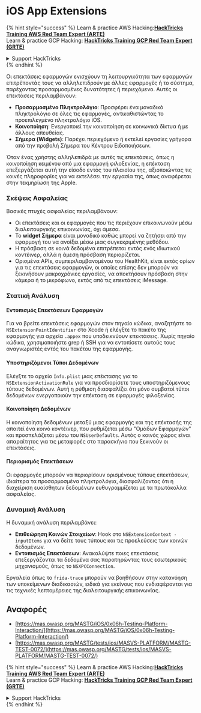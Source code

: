 # iOS App Extensions

{% hint style="success" %}
Learn & practice AWS Hacking:<img src="/.gitbook/assets/arte.png" alt="" data-size="line">[**HackTricks Training AWS Red Team Expert (ARTE)**](https://training.hacktricks.xyz/courses/arte)<img src="/.gitbook/assets/arte.png" alt="" data-size="line">\
Learn & practice GCP Hacking: <img src="/.gitbook/assets/grte.png" alt="" data-size="line">[**HackTricks Training GCP Red Team Expert (GRTE)**<img src="/.gitbook/assets/grte.png" alt="" data-size="line">](https://training.hacktricks.xyz/courses/grte)

<details>

<summary>Support HackTricks</summary>

* Check the [**subscription plans**](https://github.com/sponsors/carlospolop)!
* **Join the** 💬 [**Discord group**](https://discord.gg/hRep4RUj7f) or the [**telegram group**](https://t.me/peass) or **follow** us on **Twitter** 🐦 [**@hacktricks\_live**](https://twitter.com/hacktricks\_live)**.**
* **Share hacking tricks by submitting PRs to the** [**HackTricks**](https://github.com/carlospolop/hacktricks) and [**HackTricks Cloud**](https://github.com/carlospolop/hacktricks-cloud) github repos.

</details>
{% endhint %}

Οι επεκτάσεις εφαρμογών ενισχύουν τη λειτουργικότητα των εφαρμογών επιτρέποντάς τους να αλληλεπιδρούν με άλλες εφαρμογές ή το σύστημα, παρέχοντας προσαρμοσμένες δυνατότητες ή περιεχόμενο. Αυτές οι επεκτάσεις περιλαμβάνουν:

- **Προσαρμοσμένο Πληκτρολόγιο**: Προσφέρει ένα μοναδικό πληκτρολόγιο σε όλες τις εφαρμογές, αντικαθιστώντας το προεπιλεγμένο πληκτρολόγιο iOS.
- **Κοινοποίηση**: Ενεργοποιεί την κοινοποίηση σε κοινωνικά δίκτυα ή με άλλους απευθείας.
- **Σήμερα (Widgets)**: Παρέχει περιεχόμενο ή εκτελεί εργασίες γρήγορα από την προβολή Σήμερα του Κέντρου Ειδοποιήσεων.

Όταν ένας χρήστης αλληλεπιδρά με αυτές τις επεκτάσεις, όπως η κοινοποίηση κειμένου από μια εφαρμογή φιλοξενίας, η επέκταση επεξεργάζεται αυτή την είσοδο εντός του πλαισίου της, αξιοποιώντας τις κοινές πληροφορίες για να εκτελέσει την εργασία της, όπως αναφέρεται στην τεκμηρίωση της Apple.

### **Σκέψεις Ασφαλείας**

Βασικές πτυχές ασφαλείας περιλαμβάνουν:

- Οι επεκτάσεις και οι εφαρμογές που τις περιέχουν επικοινωνούν μέσω διαλειτουργικής επικοινωνίας, όχι άμεσα.
- Το **widget Σήμερα** είναι μοναδικό καθώς μπορεί να ζητήσει από την εφαρμογή του να ανοίξει μέσω μιας συγκεκριμένης μεθόδου.
- Η πρόσβαση σε κοινά δεδομένα επιτρέπεται εντός ενός ιδιωτικού κοντέινερ, αλλά η άμεση πρόσβαση περιορίζεται.
- Ορισμένα APIs, συμπεριλαμβανομένου του HealthKit, είναι εκτός ορίων για τις επεκτάσεις εφαρμογών, οι οποίες επίσης δεν μπορούν να ξεκινήσουν μακροχρόνιες εργασίες, να αποκτήσουν πρόσβαση στην κάμερα ή το μικρόφωνο, εκτός από τις επεκτάσεις iMessage.

### Στατική Ανάλυση

#### **Εντοπισμός Επεκτάσεων Εφαρμογών**

Για να βρείτε επεκτάσεις εφαρμογών στον πηγαίο κώδικα, αναζητήστε το `NSExtensionPointIdentifier` στο Xcode ή ελέγξτε το πακέτο της εφαρμογής για αρχεία `.appex` που υποδεικνύουν επεκτάσεις. Χωρίς πηγαίο κώδικα, χρησιμοποιήστε grep ή SSH για να εντοπίσετε αυτούς τους αναγνωριστές εντός του πακέτου της εφαρμογής.

#### **Υποστηριζόμενοι Τύποι Δεδομένων**

Ελέγξτε το αρχείο `Info.plist` μιας επέκτασης για το `NSExtensionActivationRule` για να προσδιορίσετε τους υποστηριζόμενους τύπους δεδομένων. Αυτή η ρύθμιση διασφαλίζει ότι μόνο συμβατοί τύποι δεδομένων ενεργοποιούν την επέκταση σε εφαρμογές φιλοξενίας.

#### **Κοινοποίηση Δεδομένων**

Η κοινοποίηση δεδομένων μεταξύ μιας εφαρμογής και της επέκτασής της απαιτεί ένα κοινό κοντέινερ, που ρυθμίζεται μέσω "Ομάδων Εφαρμογών" και προσπελάζεται μέσω του `NSUserDefaults`. Αυτός ο κοινός χώρος είναι απαραίτητος για τις μεταφορές στο παρασκήνιο που ξεκινούν οι επεκτάσεις.

#### **Περιορισμός Επεκτάσεων**

Οι εφαρμογές μπορούν να περιορίσουν ορισμένους τύπους επεκτάσεων, ιδιαίτερα τα προσαρμοσμένα πληκτρολόγια, διασφαλίζοντας ότι η διαχείριση ευαίσθητων δεδομένων ευθυγραμμίζεται με τα πρωτόκολλα ασφαλείας.

### Δυναμική Ανάλυση

Η δυναμική ανάλυση περιλαμβάνει:

- **Επιθεώρηση Κοινών Στοιχείων**: Hook στο `NSExtensionContext - inputItems` για να δείτε τους τύπους και τις προελεύσεις των κοινών δεδομένων.
- **Εντοπισμός Επεκτάσεων**: Ανακαλύψτε ποιες επεκτάσεις επεξεργάζονται τα δεδομένα σας παρατηρώντας τους εσωτερικούς μηχανισμούς, όπως το `NSXPCConnection`.

Εργαλεία όπως το `frida-trace` μπορούν να βοηθήσουν στην κατανόηση των υποκείμενων διαδικασιών, ειδικά για εκείνους που ενδιαφέρονται για τις τεχνικές λεπτομέρειες της διαλειτουργικής επικοινωνίας.

## Αναφορές
* [https://mas.owasp.org/MASTG/iOS/0x06h-Testing-Platform-Interaction/](https://mas.owasp.org/MASTG/iOS/0x06h-Testing-Platform-Interaction/)
* [https://mas.owasp.org/MASTG/tests/ios/MASVS-PLATFORM/MASTG-TEST-0072/](https://mas.owasp.org/MASTG/tests/ios/MASVS-PLATFORM/MASTG-TEST-0072/)

{% hint style="success" %}
Learn & practice AWS Hacking:<img src="/.gitbook/assets/arte.png" alt="" data-size="line">[**HackTricks Training AWS Red Team Expert (ARTE)**](https://training.hacktricks.xyz/courses/arte)<img src="/.gitbook/assets/arte.png" alt="" data-size="line">\
Learn & practice GCP Hacking: <img src="/.gitbook/assets/grte.png" alt="" data-size="line">[**HackTricks Training GCP Red Team Expert (GRTE)**<img src="/.gitbook/assets/grte.png" alt="" data-size="line">](https://training.hacktricks.xyz/courses/grte)

<details>

<summary>Support HackTricks</summary>

* Check the [**subscription plans**](https://github.com/sponsors/carlospolop)!
* **Join the** 💬 [**Discord group**](https://discord.gg/hRep4RUj7f) or the [**telegram group**](https://t.me/peass) or **follow** us on **Twitter** 🐦 [**@hacktricks\_live**](https://twitter.com/hacktricks\_live)**.**
* **Share hacking tricks by submitting PRs to the** [**HackTricks**](https://github.com/carlospolop/hacktricks) and [**HackTricks Cloud**](https://github.com/carlospolop/hacktricks-cloud) github repos.

</details>
{% endhint %}
